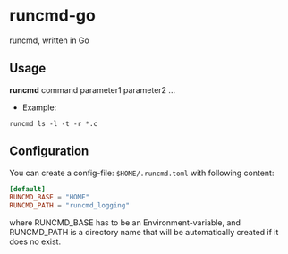 # runcmd-go

runcmd, written in Go

## Usage


**runcmd** command parameter1 parameter2 ...


* Example:

~~~
runcmd ls -l -t -r *.c
~~~

## Configuration

You can create a config-file: `$HOME/.runcmd.toml`
with following content:

~~~toml
[default]
RUNCMD_BASE = "HOME"   
RUNCMD_PATH = "runcmd_logging"
~~~

where RUNCMD_BASE has to be an Environment-variable,
and RUNCMD_PATH is a directory name that will be
automatically created if it does no exist.

